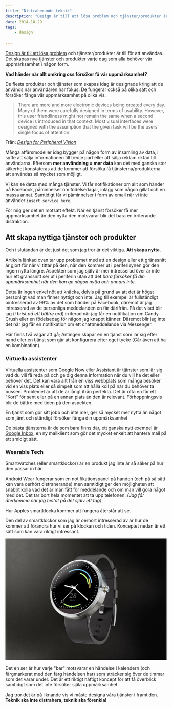```yaml
---
title: "Distraherande teknik"
description: "Design är till att lösa problem och tjänster/produkter är till för att användas. Det skapas nya tjänster och produkter varje dag som alla…"
date: 2014-10-29
tags:
    - design

---
```


[Design är till att lösa problem](https://gustavlindqvist.se/2014/02/25/vad-ar-design/) och tjänster/produkter är till
för att användas. Det skapas nya tjänster och produkter varje dag som alla behöver vår uppmärksamhet i någon form.

**Vad händer när allt omkring oss försöker få vår uppmärksamhet?**

De flesta produkter och tjänster som skapas idag är designade kring att de används när användaren har fokus. De fungerar också på olika sätt och försöker fånga vår uppmärksamhet på olika vis.

> There are more and more electronic devices being created every day. Many of them were carefully designed in terms of usability. However, this user friendliness might not remain the same when a second device is introduced in that context. Most visual interfaces were designed with the assumption that the given task will be the users’ single focus of attention.

Från: [_Design for Peripheral Vision_](http://www.andrew.cmu.edu/user/monchu/Monchu_Proposal.pdf)

Många affärsmodeller idag bygger på någon form av insamling av data, i syfte att sälja informationen till tredje part eller att sälja reklam riktad till användarna. Eftersom **mer användning = mer data** kan det med ganska stor säkerhet konstateras att de kommer att försöka få tjänsterna/produkterna att användas så mycket som möjligt.

Vi kan se detta med många tjänster. Vi får notifikationer om allt som händer på Facebook, påminnelser om födelsedagar, inlägg som någon gillat och en massa annat. Samtidigt får vi påminnelser i form av email när vi inte använder `insert service here`.

För mig ger det en motsatt effekt. När en tjänst försöker få mer uppmärksamhet än den nytta den motsvarar blir det bara en irriterande distraktion.

## Att skapa nyttiga tjänster och produkter

Och i slutändan är det just det som jag tror är det viktiga. **Att skapa nytta**.

Artikeln länkad ovan tar upp problemet med att en design eller ett gränssnitt är gjort för när vi tittar på den, när den kommer ut i periferisynen gör den ingen nytta längre. Aspekten som jag själv är mer intresserad över är inte hur ett gränssnitt ser ut i periferin utan att det _bara försöker få din uppmärksamhet när den kan ge någon nytta och annars inte_.

Detta är ingen enkel nöt att knäcka, delvis på grund av att det är högst personligt vad man finner nyttigt och inte. Jag till exempel är fullständigt ointresserad av 99% av det som händer på Facebook, däremot är jag intresserad av de personliga meddelanden en får därifrån. På det viset blir jag (_i brist på ett bättre ord_) irriterad när jag får en notifikation om Candy Crush eller en födelsedag för någon jag knappt känner. Däremot blir jag inte det när jag får en notifikation om ett chattmeddelande via Messenger.

Här finns två vägar att gå; Antingen skapar en en tjänst som lär sig efter hand eller en tjänst som går att konfigurera efter eget tycke (Går även att ha en kombination).

### Virtuella assistenter

Virtuella assistenter som Google Now eller [Assistant](https://play.google.com/store/apps/details?id=com.speaktoit.assistant) är tjänster som lär sig vad du vill få reda på och ge dig denna information när du vill ha det eller behöver det. Det kan vara allt från en viss webbplats som många besöker vid en viss plats eller så simpelt som att hålla koll på när du behöver ta bussen. Problemet är att de är långt ifrån perfekta. Det är ofta en får ett "Kort" för sent eller på en annan plats än den är relevant. Förhoppningsvis blir de bättre med tiden på den aspekten.

En tjänst som gör sitt jobb och inte mer, ger så mycket mer nytta än något som jämt och ständigt försöker fånga din uppmärksamhet

De bästa tjänsterna är de som bara finns där, ett ganska nytt exempel är [Google Inbox](https://inbox.google.com/), en ny mailklient som gör det mycket enkelt att hantera mail på ett smidigt sätt.

### Wearable Tech

Smartwatches (eller smartklockor) är en produkt jag inte är så säker på hur den passar in här.

Android Wear fungerar som en notifikationspanel på handen (och på så sätt kan vara oerhört distraherande) men samtidigt ger den möjligheten att snabbt kolla vad det är man fått för meddelande och om man vill göra något med det. Det tar bort hela momentet att ta upp telefonen. _(Jag får återkomma när jag testat på det själv ett tag)_

Hur Apples smartklocka kommer att fungera återstår att se.

Den del av smartklockor som jag är oerhört intresserad av är hur de kommer att förändra hur vi ser på klockan och tiden. Konceptet nedan är ett sätt som kan vara riktigt intressant.

![Android Wear koncept för events](5.jpg)

Det en ser är hur varje "bar" motsvarar en händelse i kalendern (och färgmarkerat med den färg händelsen har) som sträcker sig över de timmar som det varar under. Det är ett riktigt häftigt koncept för att få överblick samtidigt som det inte försöker själa uppmärksamhet.

Jag tror det är på liknande vis vi måste designa våra tjänster i framtiden. **Teknik ska inte distrahera, teknik ska förenkla!**
